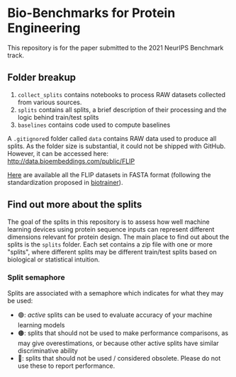 # Bio-Benchmarks for Protein Engineering

This repository is for the paper submitted to the 2021 NeurIPS Benchmark track.


## Folder breakup

1. `collect_splits` contains notebooks to process RAW datasets collected from various sources.
1. `splits` contains all splits, a brief description of their processing and the logic behind train/test splits
1. `baselines` contains code used to compute baselines

A `.gitignore`d folder called `data` contains RAW data used to produce all splits. As the folder size is substantial, it could not be shipped with GitHub. However, it can be accessed here: http://data.bioembeddings.com/public/FLIP

[Here](http://data.bioembeddings.com/public/FLIP/fasta/) are available all the FLIP datasets in FASTA format (following the standardization proposed in [biotrainer](https://github.com/sacdallago/biotrainer)).

## Find out more about the splits

The goal of the splits in this repository is to assess how well machine learning devices using protein sequence inputs can represent different dimensions relevant for protein design.
The main place to find out about the splits is the `splits` folder. Each set contains a zip file with one or more "splits", where different splits may be different train/test splits based on biological or statistical intuition.

### Split semaphore
Splits are associated with a semaphore which indicates for what they may be used:

- 🟢: _active_ splits can be used to evaluate accuracy of your machine learning models
- 🟠: splits that should not be used to make performance comparisons, as may give overestimations, or because other active splits have similar discriminative ability
- 🔴: splits that should not be used / considered obsolete. Please do not use these to report performance.
